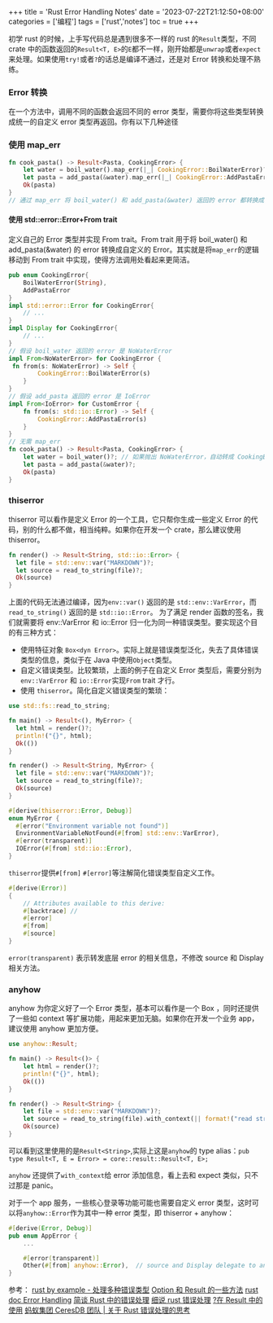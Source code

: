 +++
title = 'Rust Error Handling Notes'
date = '2023-07-22T21:12:50+08:00'
categories = ['编程']
tags = ['rust','notes']
toc = true
+++

初学 rust 的时候，上手写代码总是遇到很多不一样的 rust 的`Result`类型，不同 crate 中的函数返回的`Result<T, E>`的`E`都不一样，刚开始都是`unwrap`或者`expect`来处理。如果使用`try!`或者`?`的话总是编译不通过，还是对 Error 转换和处理不熟练。

<!--more-->

### Error 转换
在一个方法中，调用不同的函数会返回不同的 error 类型，需要你将这些类型转换成统一的自定义 error 类型再返回。你有以下几种途径
### 使用 map_err
```rust
fn cook_pasta() -> Result<Pasta, CookingError> {
    let water = boil_water().map_err(|_| CookingError::BoilWaterError)?;
    let pasta = add_pasta(&water).map_err(|_| CookingError::AddPastaError)?;
    Ok(pasta)
}
// 通过 map_err 将 boil_water() 和 add_pasta(&water) 返回的 error 都转换成了 CookingError 类型
```
#### 使用 std::error::Error+From trait
定义自己的 Error 类型并实现 From trait。From trait 用于将 boil_water() 和 add_pasta(&water) 的 error 转换成自定义的 Error。其实就是将`map_err`的逻辑移动到 From trait 中实现，使得方法调用处看起来更简洁。
```rust
pub enum CookingError{
    BoilWaterError(String),
    AddPastaError
}
impl std::error::Error for CookingError{
    // ...
}
impl Display for CookingError{
    // ...
}
// 假设 boil_water 返回的 error 是 NoWaterError
impl From<NoWaterError> for CookingError {
 fn from(s: NoWaterError) -> Self {
        CookingError::BoilWaterError(s)
    }
}
// 假设 add_pasta 返回的 error 是 IoError
impl From<IoError> for CustomError {
    fn from(s: std::io::Error) -> Self {
        CookingError::AddPastaError(s)
    }
}
// 无需 map_err
fn cook_pasta() -> Result<Pasta, CookingError> {
    let water = boil_water()?; // 如果抛出 NoWaterError，自动转成 CookingError::BoilWaterError，下面同理
    let pasta = add_pasta(&water)?;
    Ok(pasta)
}
```


### thiserror
thiserror 可以看作是定义 Error 的一个工具，它只帮你生成一些定义 Error 的代码，别的什么都不做，相当纯粹。如果你在开发一个 crate，那么建议使用 thiserror。

```rust
fn render() -> Result<String, std::io::Error> {
  let file = std::env::var("MARKDOWN")?;
  let source = read_to_string(file)?;
  Ok(source)
}
```
上面的代码无法通过编译，因为`env::var()` 返回的是 `std::env::VarError`，而 `read_to_string()` 返回的是 `std::io::Error`。
为了满足 render 函数的签名，我们就需要将 env::VarError 和 io::Error 归一化为同一种错误类型。要实现这个目的有三种方式：

- 使用特征对象 `Box<dyn Error>`。实际上就是错误类型泛化，失去了具体错误类型的信息，类似于在 Java 中使用`Object`类型。
- 自定义错误类型。比较繁琐，上面的例子在自定义 Error 类型后，需要分别为`env::VarError` 和 `io::Error`实现`From` trait 才行。
- 使用 `thiserror`。简化自定义错误类型的繁琐：

```rust
use std::fs::read_to_string;

fn main() -> Result<(), MyError> {
  let html = render()?;
  println!("{}", html);
  Ok(())
}

fn render() -> Result<String, MyError> {
  let file = std::env::var("MARKDOWN")?;
  let source = read_to_string(file)?;
  Ok(source)
}

#[derive(thiserror::Error, Debug)]
enum MyError {
  #[error("Environment variable not found")]
  EnvironmentVariableNotFound(#[from] std::env::VarError),
  #[error(transparent)]
  IOError(#[from] std::io::Error),
}
```
`thiserror`提供`#[from]` `#[error]`等注解简化错误类型自定义工作。
```rust
#[derive(Error)]
{
    // Attributes available to this derive:
    #[backtrace] // 
    #[error]
    #[from]
    #[source]
}
```

`error(transparent)` 表示转发底层 error 的相关信息，不修改 source 和 Display 相关方法。

### anyhow
anyhow 为你定义好了一个 Error 类型，基本可以看作是一个 Box<dyn Error> ，同时还提供了一些如 context 等扩展功能，用起来更加无脑。如果你在开发一个业务 app，建议使用 anyhow 更加方便。
```rust
use anyhow::Result;

fn main() -> Result<()> {
    let html = render()?;
    println!("{}", html);
    Ok(())
}

fn render() -> Result<String> {
    let file = std::env::var("MARKDOWN")?;
    let source = read_to_string(file).with_context(|| format!("read string from {} failed", &file))?
    Ok(source)
}
```
可以看到这里使用的是`Result<String>`,实际上这是`anyhow`的 type alias：`pub type Result<T, E = Error> = core::result::Result<T, E>;`

`anyhow` 还提供了`with_context`给 error 添加信息，看上去和 expect 类似，只不过那是 panic。

对于一个 app 服务，一些核心登录等功能可能也需要自定义 error 类型，这时可以将`anyhow::Error`作为其中一种 error 类型，即 thiserror + anyhow：

```rust
#[derive(Error, Debug)]
pub enum AppError {
    ...

    #[error(transparent)]
    Other(#[from] anyhow::Error),  // source and Display delegate to anyhow::Error
}
```



参考：
[rust by example - 处理多种错误类型](https://rustwiki.org/zh-CN/rust-by-example/error/multiple_error_types.html)
[Option 和 Result 的一些方法](https://zyfjeff.github.io/%E5%8D%9A%E5%AE%A2/doc/rust/rust-error-handle/)
[rust doc Error Handling](https://doc.rust-lang.org/book/ch09-00-error-handling.html)
[简谈 Rust 中的错误处理](https://lotabout.me/2017/rust-error-handling/)
[细说 rust 错误处理](https://baoyachi.github.io/Rust/rust_error_handle.html#%E7%BB%86%E8%AF%B4rust%E9%94%99%E8%AF%AF%E5%A4%84%E7%90%86)
[?在 Result 中的使用](https://doc.rust-lang.org/rust-by-example/std/result/question_mark.html)
[蚂蚁集团 CeresDB 团队 | 关于 Rust 错误处理的思考](https://rustmagazine.github.io/rust_magazine_2021/chapter_2/rust_error_handle.html)